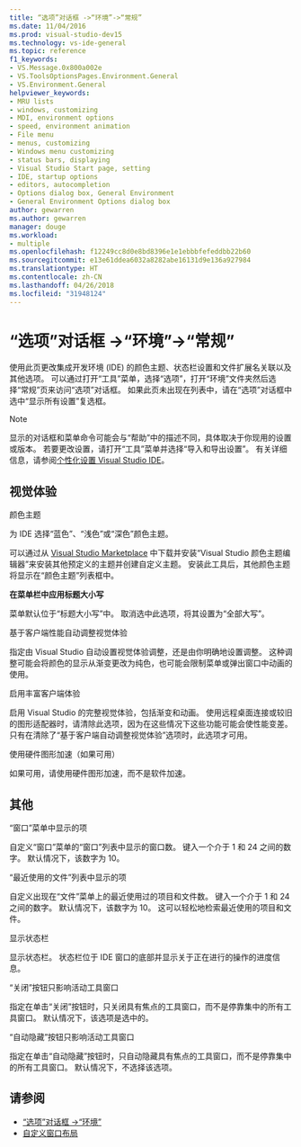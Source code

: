```yaml
---
title: “选项”对话框 ->“环境”->“常规”
ms.date: 11/04/2016
ms.prod: visual-studio-dev15
ms.technology: vs-ide-general
ms.topic: reference
f1_keywords:
- VS.Message.0x800a002e
- VS.ToolsOptionsPages.Environment.General
- VS.Environment.General
helpviewer_keywords:
- MRU lists
- windows, customizing
- MDI, environment options
- speed, environment animation
- File menu
- menus, customizing
- Windows menu customizing
- status bars, displaying
- Visual Studio Start page, setting
- IDE, startup options
- editors, autocompletion
- Options dialog box, General Environment
- General Environment Options dialog box
author: gewarren
ms.author: gewarren
manager: douge
ms.workload:
- multiple
ms.openlocfilehash: f12249cc8d0e8bd8396e1e1ebbbfefeddbb22b60
ms.sourcegitcommit: e13e61ddea6032a8282abe16131d9e136a927984
ms.translationtype: HT
ms.contentlocale: zh-CN
ms.lasthandoff: 04/26/2018
ms.locfileid: "31948124"
---
```

# <a name="general-environment-options-dialog-box"></a>“选项”对话框 ->“环境”->“常规”

使用此页更改集成开发环境 (IDE) 的颜色主题、状态栏设置和文件扩展名关联以及其他选项。 可以通过打开“工具”菜单，选择“选项”，打开“环境”文件夹然后选择“常规”页来访问“选项”对话框。 如果此页未出现在列表中，请在“选项”对话框中选中“显示所有设置”复选框。

> [!NOTE]
> 显示的对话框和菜单命令可能会与“帮助”中的描述不同，具体取决于你现用的设置或版本。 若要更改设置，请打开“工具”菜单并选择“导入和导出设置”。 有关详细信息，请参阅[个性化设置 Visual Studio IDE](../../ide/personalizing-the-visual-studio-ide.md)。

## <a name="visual-experience"></a>视觉体验

颜色主题

为 IDE 选择“蓝色”、“浅色”或“深色”颜色主题。

可以通过从 [Visual Studio Marketplace](https://marketplace.visualstudio.com/items?itemName=VisualStudioPlatformTeam.VisualStudio2017ColorThemeEditor) 中下载并安装“Visual Studio 颜色主题编辑器”来安装其他预定义的主题并创建自定义主题。 安装此工具后，其他颜色主题将显示在“颜色主题”列表框中。

**在菜单栏中应用标题大小写**

菜单默认位于“标题大小写”中。 取消选中此选项，将其设置为“全部大写”。

基于客户端性能自动调整视觉体验

指定由 Visual Studio 自动设置视觉体验调整，还是由你明确地设置调整。 这种调整可能会将颜色的显示从渐变更改为纯色，也可能会限制菜单或弹出窗口中动画的使用。

启用丰富客户端体验

启用 Visual Studio 的完整视觉体验，包括渐变和动画。 使用远程桌面连接或较旧的图形适配器时，请清除此选项，因为在这些情况下这些功能可能会使性能变差。 只有在清除了“基于客户端自动调整视觉体验”选项时，此选项才可用。

使用硬件图形加速（如果可用）

如果可用，请使用硬件图形加速，而不是软件加速。

## <a name="other"></a>其他

“窗口”菜单中显示的项

自定义“窗口”菜单的“窗口”列表中显示的窗口数。 键入一个介于 1 和 24 之间的数字。 默认情况下，该数字为 10。

“最近使用的文件”列表中显示的项

自定义出现在“文件”菜单上的最近使用过的项目和文件数。 键入一个介于 1 和 24 之间的数字。 默认情况下，该数字为 10。 这可以轻松地检索最近使用的项目和文件。

显示状态栏

显示状态栏。 状态栏位于 IDE 窗口的底部并显示关于正在进行的操作的进度信息。

“关闭”按钮只影响活动工具窗口

指定在单击“关闭”按钮时，只关闭具有焦点的工具窗口，而不是停靠集中的所有工具窗口。 默认情况下，该选项是选中的。

“自动隐藏”按钮只影响活动工具窗口

指定在单击“自动隐藏”按钮时，只自动隐藏具有焦点的工具窗口，而不是停靠集中的所有工具窗口。 默认情况下，不选择该选项。

## <a name="see-also"></a>请参阅

- [“选项”对话框 ->“环境”](../../ide/reference/environment-options-dialog-box.md)
- [自定义窗口布局](../../ide/customizing-window-layouts-in-visual-studio.md)